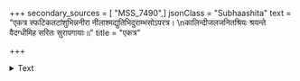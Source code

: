 +++
secondary_sources = [ "MSS_7490",]
jsonClass = "Subhaashita"
text = "एकत्र स्फटिकतटांशुभिन्ननीरा नीलाश्मद्युतिभिदुराम्भसोऽपरत्र।  \nकालिन्दीजलजनितश्रियः श्रयन्ते वैदग्धीमिह सरितः सुरापगायाः॥"
title = "एकत्र"

+++

<details><summary>Text</summary>

एकत्र स्फटिकतटांशुभिन्ननीरा नीलाश्मद्युतिभिदुराम्भसोऽपरत्र।  
कालिन्दीजलजनितश्रियः श्रयन्ते वैदग्धीमिह सरितः सुरापगायाः॥
</details>
